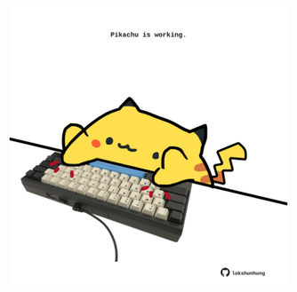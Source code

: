 <!-- built at 17/01/2023, 06:01:05 UTC -->
<p align="center">
  <img width="500" height="500" src="./ReadmeImage.svg">
</p>
